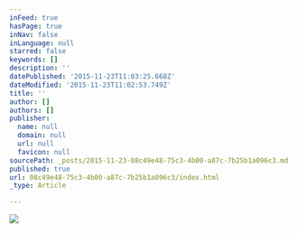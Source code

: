 ```yaml
---
inFeed: true
hasPage: true
inNav: false
inLanguage: null
starred: false
keywords: []
description: ''
datePublished: '2015-11-23T11:03:25.668Z'
dateModified: '2015-11-23T11:02:53.749Z'
title: ''
author: []
authors: []
publisher:
  name: null
  domain: null
  url: null
  favicon: null
sourcePath: _posts/2015-11-23-08c49e48-75c3-4b00-a87c-7b25b1a096c3.md
published: true
url: 08c49e48-75c3-4b00-a87c-7b25b1a096c3/index.html
_type: Article

---
```

![](https://the-grid-user-content.s3-us-west-2.amazonaws.com/7e0a7b5f-9f64-4f76-bccf-41f5325a47d4.jpg)